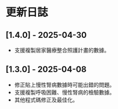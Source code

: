 # 更新日誌

## [1.4.0] - 2025-04-30
* 支援複製居家醫療整合照護計畫的數據。

## [1.3.0] - 2025-04-08
* 修正貼上慢性腎病數據時可能出錯的問題。
* 支援複製呼吸困難、慢性腎病的檢驗數據。
* 其他程式碼修正及最佳化。
